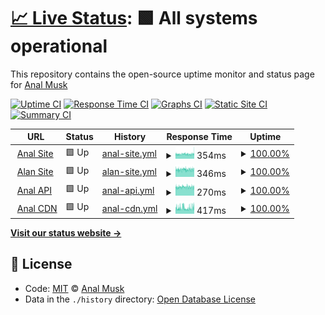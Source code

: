 # [📈 Live Status](https://health.analmusk.com): <!--live status--> **🟩 All systems operational**

This repository contains the open-source uptime monitor and status page for [Anal Musk](https://health.analmusk.com)

[![Uptime CI](https://github.com/analmusk/health/workflows/Uptime%20CI/badge.svg)](https://github.com/analmusk/health/actions?query=workflow%3A%22Uptime+CI%22)
[![Response Time CI](https://github.com/analmusk/health/workflows/Response%20Time%20CI/badge.svg)](https://github.com/analmusk/health/actions?query=workflow%3A%22Response+Time+CI%22)
[![Graphs CI](https://github.com/analmusk/health/workflows/Graphs%20CI/badge.svg)](https://github.com/analmusk/health/actions?query=workflow%3A%22Graphs+CI%22)
[![Static Site CI](https://github.com/analmusk/health/workflows/Static%20Site%20CI/badge.svg)](https://github.com/analmusk/health/actions?query=workflow%3A%22Static+Site+CI%22)
[![Summary CI](https://github.com/analmusk/health/workflows/Summary%20CI/badge.svg)](https://github.com/analmusk/health/actions?query=workflow%3A%22Summary+CI%22)

<!--start: status pages-->
<!-- This summary is generated by Upptime (https://github.com/upptime/upptime) -->
<!-- Do not edit this manually, your changes will be overwritten -->
<!-- prettier-ignore -->
| URL | Status | History | Response Time | Uptime |
| --- | ------ | ------- | ------------- | ------ |
| <img alt="" src="https://icons.duckduckgo.com/ip3/analmusk.com.ico" height="13"> [Anal Site](https://analmusk.com) | 🟩 Up | [anal-site.yml](https://github.com/analmusk/health/commits/HEAD/history/anal-site.yml) | <details><summary><img alt="Response time graph" src="./graphs/anal-site/response-time-week.png" height="20"> 354ms</summary><br><a href="https://health.analmusk.com/history/anal-site"><img alt="Response time 362" src="https://img.shields.io/endpoint?url=https%3A%2F%2Fraw.githubusercontent.com%2Fanalmusk%2Fhealth%2FHEAD%2Fapi%2Fanal-site%2Fresponse-time.json"></a><br><a href="https://health.analmusk.com/history/anal-site"><img alt="24-hour response time 356" src="https://img.shields.io/endpoint?url=https%3A%2F%2Fraw.githubusercontent.com%2Fanalmusk%2Fhealth%2FHEAD%2Fapi%2Fanal-site%2Fresponse-time-day.json"></a><br><a href="https://health.analmusk.com/history/anal-site"><img alt="7-day response time 354" src="https://img.shields.io/endpoint?url=https%3A%2F%2Fraw.githubusercontent.com%2Fanalmusk%2Fhealth%2FHEAD%2Fapi%2Fanal-site%2Fresponse-time-week.json"></a><br><a href="https://health.analmusk.com/history/anal-site"><img alt="30-day response time 351" src="https://img.shields.io/endpoint?url=https%3A%2F%2Fraw.githubusercontent.com%2Fanalmusk%2Fhealth%2FHEAD%2Fapi%2Fanal-site%2Fresponse-time-month.json"></a><br><a href="https://health.analmusk.com/history/anal-site"><img alt="1-year response time 362" src="https://img.shields.io/endpoint?url=https%3A%2F%2Fraw.githubusercontent.com%2Fanalmusk%2Fhealth%2FHEAD%2Fapi%2Fanal-site%2Fresponse-time-year.json"></a></details> | <details><summary><a href="https://health.analmusk.com/history/anal-site">100.00%</a></summary><a href="https://health.analmusk.com/history/anal-site"><img alt="All-time uptime 74.16%" src="https://img.shields.io/endpoint?url=https%3A%2F%2Fraw.githubusercontent.com%2Fanalmusk%2Fhealth%2FHEAD%2Fapi%2Fanal-site%2Fuptime.json"></a><br><a href="https://health.analmusk.com/history/anal-site"><img alt="24-hour uptime 100.00%" src="https://img.shields.io/endpoint?url=https%3A%2F%2Fraw.githubusercontent.com%2Fanalmusk%2Fhealth%2FHEAD%2Fapi%2Fanal-site%2Fuptime-day.json"></a><br><a href="https://health.analmusk.com/history/anal-site"><img alt="7-day uptime 100.00%" src="https://img.shields.io/endpoint?url=https%3A%2F%2Fraw.githubusercontent.com%2Fanalmusk%2Fhealth%2FHEAD%2Fapi%2Fanal-site%2Fuptime-week.json"></a><br><a href="https://health.analmusk.com/history/anal-site"><img alt="30-day uptime 96.80%" src="https://img.shields.io/endpoint?url=https%3A%2F%2Fraw.githubusercontent.com%2Fanalmusk%2Fhealth%2FHEAD%2Fapi%2Fanal-site%2Fuptime-month.json"></a><br><a href="https://health.analmusk.com/history/anal-site"><img alt="1-year uptime 74.16%" src="https://img.shields.io/endpoint?url=https%3A%2F%2Fraw.githubusercontent.com%2Fanalmusk%2Fhealth%2FHEAD%2Fapi%2Fanal-site%2Fuptime-year.json"></a></details>
| <img alt="" src="https://icons.duckduckgo.com/ip3/alanmusk.com.ico" height="13"> [Alan Site](https://alanmusk.com) | 🟩 Up | [alan-site.yml](https://github.com/analmusk/health/commits/HEAD/history/alan-site.yml) | <details><summary><img alt="Response time graph" src="./graphs/alan-site/response-time-week.png" height="20"> 346ms</summary><br><a href="https://health.analmusk.com/history/alan-site"><img alt="Response time 354" src="https://img.shields.io/endpoint?url=https%3A%2F%2Fraw.githubusercontent.com%2Fanalmusk%2Fhealth%2FHEAD%2Fapi%2Falan-site%2Fresponse-time.json"></a><br><a href="https://health.analmusk.com/history/alan-site"><img alt="24-hour response time 341" src="https://img.shields.io/endpoint?url=https%3A%2F%2Fraw.githubusercontent.com%2Fanalmusk%2Fhealth%2FHEAD%2Fapi%2Falan-site%2Fresponse-time-day.json"></a><br><a href="https://health.analmusk.com/history/alan-site"><img alt="7-day response time 346" src="https://img.shields.io/endpoint?url=https%3A%2F%2Fraw.githubusercontent.com%2Fanalmusk%2Fhealth%2FHEAD%2Fapi%2Falan-site%2Fresponse-time-week.json"></a><br><a href="https://health.analmusk.com/history/alan-site"><img alt="30-day response time 339" src="https://img.shields.io/endpoint?url=https%3A%2F%2Fraw.githubusercontent.com%2Fanalmusk%2Fhealth%2FHEAD%2Fapi%2Falan-site%2Fresponse-time-month.json"></a><br><a href="https://health.analmusk.com/history/alan-site"><img alt="1-year response time 354" src="https://img.shields.io/endpoint?url=https%3A%2F%2Fraw.githubusercontent.com%2Fanalmusk%2Fhealth%2FHEAD%2Fapi%2Falan-site%2Fresponse-time-year.json"></a></details> | <details><summary><a href="https://health.analmusk.com/history/alan-site">100.00%</a></summary><a href="https://health.analmusk.com/history/alan-site"><img alt="All-time uptime 74.16%" src="https://img.shields.io/endpoint?url=https%3A%2F%2Fraw.githubusercontent.com%2Fanalmusk%2Fhealth%2FHEAD%2Fapi%2Falan-site%2Fuptime.json"></a><br><a href="https://health.analmusk.com/history/alan-site"><img alt="24-hour uptime 100.00%" src="https://img.shields.io/endpoint?url=https%3A%2F%2Fraw.githubusercontent.com%2Fanalmusk%2Fhealth%2FHEAD%2Fapi%2Falan-site%2Fuptime-day.json"></a><br><a href="https://health.analmusk.com/history/alan-site"><img alt="7-day uptime 100.00%" src="https://img.shields.io/endpoint?url=https%3A%2F%2Fraw.githubusercontent.com%2Fanalmusk%2Fhealth%2FHEAD%2Fapi%2Falan-site%2Fuptime-week.json"></a><br><a href="https://health.analmusk.com/history/alan-site"><img alt="30-day uptime 96.80%" src="https://img.shields.io/endpoint?url=https%3A%2F%2Fraw.githubusercontent.com%2Fanalmusk%2Fhealth%2FHEAD%2Fapi%2Falan-site%2Fuptime-month.json"></a><br><a href="https://health.analmusk.com/history/alan-site"><img alt="1-year uptime 74.16%" src="https://img.shields.io/endpoint?url=https%3A%2F%2Fraw.githubusercontent.com%2Fanalmusk%2Fhealth%2FHEAD%2Fapi%2Falan-site%2Fuptime-year.json"></a></details>
| <img alt="" src="https://icons.duckduckgo.com/ip3/api.analmusk.com.ico" height="13"> [Anal API](https://api.analmusk.com/api-docs/) | 🟩 Up | [anal-api.yml](https://github.com/analmusk/health/commits/HEAD/history/anal-api.yml) | <details><summary><img alt="Response time graph" src="./graphs/anal-api/response-time-week.png" height="20"> 270ms</summary><br><a href="https://health.analmusk.com/history/anal-api"><img alt="Response time 278" src="https://img.shields.io/endpoint?url=https%3A%2F%2Fraw.githubusercontent.com%2Fanalmusk%2Fhealth%2FHEAD%2Fapi%2Fanal-api%2Fresponse-time.json"></a><br><a href="https://health.analmusk.com/history/anal-api"><img alt="24-hour response time 270" src="https://img.shields.io/endpoint?url=https%3A%2F%2Fraw.githubusercontent.com%2Fanalmusk%2Fhealth%2FHEAD%2Fapi%2Fanal-api%2Fresponse-time-day.json"></a><br><a href="https://health.analmusk.com/history/anal-api"><img alt="7-day response time 270" src="https://img.shields.io/endpoint?url=https%3A%2F%2Fraw.githubusercontent.com%2Fanalmusk%2Fhealth%2FHEAD%2Fapi%2Fanal-api%2Fresponse-time-week.json"></a><br><a href="https://health.analmusk.com/history/anal-api"><img alt="30-day response time 259" src="https://img.shields.io/endpoint?url=https%3A%2F%2Fraw.githubusercontent.com%2Fanalmusk%2Fhealth%2FHEAD%2Fapi%2Fanal-api%2Fresponse-time-month.json"></a><br><a href="https://health.analmusk.com/history/anal-api"><img alt="1-year response time 278" src="https://img.shields.io/endpoint?url=https%3A%2F%2Fraw.githubusercontent.com%2Fanalmusk%2Fhealth%2FHEAD%2Fapi%2Fanal-api%2Fresponse-time-year.json"></a></details> | <details><summary><a href="https://health.analmusk.com/history/anal-api">100.00%</a></summary><a href="https://health.analmusk.com/history/anal-api"><img alt="All-time uptime 98.18%" src="https://img.shields.io/endpoint?url=https%3A%2F%2Fraw.githubusercontent.com%2Fanalmusk%2Fhealth%2FHEAD%2Fapi%2Fanal-api%2Fuptime.json"></a><br><a href="https://health.analmusk.com/history/anal-api"><img alt="24-hour uptime 100.00%" src="https://img.shields.io/endpoint?url=https%3A%2F%2Fraw.githubusercontent.com%2Fanalmusk%2Fhealth%2FHEAD%2Fapi%2Fanal-api%2Fuptime-day.json"></a><br><a href="https://health.analmusk.com/history/anal-api"><img alt="7-day uptime 100.00%" src="https://img.shields.io/endpoint?url=https%3A%2F%2Fraw.githubusercontent.com%2Fanalmusk%2Fhealth%2FHEAD%2Fapi%2Fanal-api%2Fuptime-week.json"></a><br><a href="https://health.analmusk.com/history/anal-api"><img alt="30-day uptime 100.00%" src="https://img.shields.io/endpoint?url=https%3A%2F%2Fraw.githubusercontent.com%2Fanalmusk%2Fhealth%2FHEAD%2Fapi%2Fanal-api%2Fuptime-month.json"></a><br><a href="https://health.analmusk.com/history/anal-api"><img alt="1-year uptime 98.18%" src="https://img.shields.io/endpoint?url=https%3A%2F%2Fraw.githubusercontent.com%2Fanalmusk%2Fhealth%2FHEAD%2Fapi%2Fanal-api%2Fuptime-year.json"></a></details>
| <img alt="" src="https://icons.duckduckgo.com/ip3/cdn.analmusk.com.ico" height="13"> [Anal CDN](https://cdn.analmusk.com) | 🟩 Up | [anal-cdn.yml](https://github.com/analmusk/health/commits/HEAD/history/anal-cdn.yml) | <details><summary><img alt="Response time graph" src="./graphs/anal-cdn/response-time-week.png" height="20"> 417ms</summary><br><a href="https://health.analmusk.com/history/anal-cdn"><img alt="Response time 389" src="https://img.shields.io/endpoint?url=https%3A%2F%2Fraw.githubusercontent.com%2Fanalmusk%2Fhealth%2FHEAD%2Fapi%2Fanal-cdn%2Fresponse-time.json"></a><br><a href="https://health.analmusk.com/history/anal-cdn"><img alt="24-hour response time 401" src="https://img.shields.io/endpoint?url=https%3A%2F%2Fraw.githubusercontent.com%2Fanalmusk%2Fhealth%2FHEAD%2Fapi%2Fanal-cdn%2Fresponse-time-day.json"></a><br><a href="https://health.analmusk.com/history/anal-cdn"><img alt="7-day response time 417" src="https://img.shields.io/endpoint?url=https%3A%2F%2Fraw.githubusercontent.com%2Fanalmusk%2Fhealth%2FHEAD%2Fapi%2Fanal-cdn%2Fresponse-time-week.json"></a><br><a href="https://health.analmusk.com/history/anal-cdn"><img alt="30-day response time 408" src="https://img.shields.io/endpoint?url=https%3A%2F%2Fraw.githubusercontent.com%2Fanalmusk%2Fhealth%2FHEAD%2Fapi%2Fanal-cdn%2Fresponse-time-month.json"></a><br><a href="https://health.analmusk.com/history/anal-cdn"><img alt="1-year response time 389" src="https://img.shields.io/endpoint?url=https%3A%2F%2Fraw.githubusercontent.com%2Fanalmusk%2Fhealth%2FHEAD%2Fapi%2Fanal-cdn%2Fresponse-time-year.json"></a></details> | <details><summary><a href="https://health.analmusk.com/history/anal-cdn">100.00%</a></summary><a href="https://health.analmusk.com/history/anal-cdn"><img alt="All-time uptime 98.20%" src="https://img.shields.io/endpoint?url=https%3A%2F%2Fraw.githubusercontent.com%2Fanalmusk%2Fhealth%2FHEAD%2Fapi%2Fanal-cdn%2Fuptime.json"></a><br><a href="https://health.analmusk.com/history/anal-cdn"><img alt="24-hour uptime 100.00%" src="https://img.shields.io/endpoint?url=https%3A%2F%2Fraw.githubusercontent.com%2Fanalmusk%2Fhealth%2FHEAD%2Fapi%2Fanal-cdn%2Fuptime-day.json"></a><br><a href="https://health.analmusk.com/history/anal-cdn"><img alt="7-day uptime 100.00%" src="https://img.shields.io/endpoint?url=https%3A%2F%2Fraw.githubusercontent.com%2Fanalmusk%2Fhealth%2FHEAD%2Fapi%2Fanal-cdn%2Fuptime-week.json"></a><br><a href="https://health.analmusk.com/history/anal-cdn"><img alt="30-day uptime 100.00%" src="https://img.shields.io/endpoint?url=https%3A%2F%2Fraw.githubusercontent.com%2Fanalmusk%2Fhealth%2FHEAD%2Fapi%2Fanal-cdn%2Fuptime-month.json"></a><br><a href="https://health.analmusk.com/history/anal-cdn"><img alt="1-year uptime 98.20%" src="https://img.shields.io/endpoint?url=https%3A%2F%2Fraw.githubusercontent.com%2Fanalmusk%2Fhealth%2FHEAD%2Fapi%2Fanal-cdn%2Fuptime-year.json"></a></details>

<!--end: status pages-->

[**Visit our status website →**](https://health.analmusk.com)

## 📄 License

- Code: [MIT](./LICENSE) © [Anal Musk](https://health.analmusk.com)
- Data in the `./history` directory: [Open Database License](https://opendatacommons.org/licenses/odbl/1-0/)
